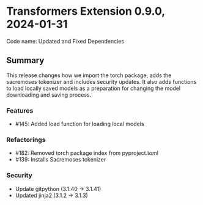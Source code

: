 # Transformers Extension 0.9.0, 2024-01-31

Code name: Updated and Fixed Dependencies


## Summary

This release changes how we import the torch package, adds the sacremoses tokenizer 
and includes security updates. It also adds functions to load locally saved models as 
a preparation for changing the model downloading and saving process.

### Features

- #145: Added load function for loading local models

### Refactorings

 - #182: Removed torch package index from pyproject.toml
 - #139: Installs Sacremoses tokenizer

### Security 

  - Update gitpython (3.1.40 -> 3.1.41)
  - Updated jinja2 (3.1.2 -> 3.1.3)
